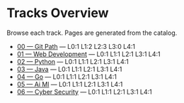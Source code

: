 # Tracks Overview

Browse each track. Pages are generated from the catalog.

- [00 — Git Path](./00-git-path.md) — L0:1 L1:2 L2:3 L3:0 L4:1
- [01 — Web Development](./01-web-development.md) — L0:1 L1:1 L2:1 L3:1 L4:1
- [02 — Python](./02-python.md) — L0:1 L1:1 L2:1 L3:1 L4:1
- [03 — Java](./03-java.md) — L0:1 L1:1 L2:1 L3:1 L4:1
- [04 — Go](./04-go.md) — L0:1 L1:1 L2:1 L3:1 L4:1
- [05 — Ai Ml](./05-ai-ml.md) — L0:1 L1:1 L2:1 L3:1 L4:1
- [06 — Cyber Security](./06-cyber-security.md) — L0:1 L1:1 L2:1 L3:1 L4:1
